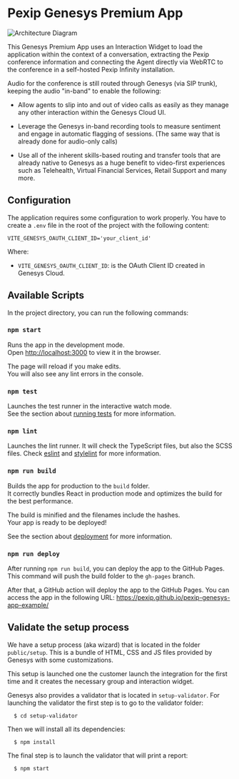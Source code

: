 # Pexip Genesys Premium App

![Architecture Diagram](docs/images/01-Architecture-Diagram.png)

This Genesys Premium App uses an Interaction Widget to load the application
within the context of a conversation, extracting the Pexip conference
information and connecting the Agent directly via WebRTC to the conference in a
self-hosted Pexip Infinity installation.

Audio for the conference is still routed through Genesys (via SIP trunk),
keeping the audio "in-band" to enable the following:

- Allow agents to slip into and out of video calls as easily as they manage any
  other interaction within the Genesys Cloud UI.

- Leverage the Genesys in-band recording tools to measure sentiment and engage
  in automatic flagging of sessions. (The same way that is already done for
  audio-only calls)

- Use all of the inherent skills-based routing and transfer tools that are
  already native to Genesys as a huge benefit to video-first experiences such as
  Telehealth, Virtual Financial Services, Retail Support and many more.

## Configuration

The application requires some configuration to work properly. You have to create
a `.env` file in the root of the project with the following content:

    VITE_GENESYS_OAUTH_CLIENT_ID='your_client_id'

Where:

- `VITE_GENESYS_OAUTH_CLIENT_ID`: is the OAuth Client ID created in Genesys
  Cloud.

## Available Scripts

In the project directory, you can run the following commands:

### `npm start`

Runs the app in the development mode.\
Open [http://localhost:3000](http://localhost:3000) to view it in the browser.

The page will reload if you make edits.\
You will also see any lint errors in the console.

### `npm test`

Launches the test runner in the interactive watch mode.\
See the section about [running tests](https://facebook.github.io/create-react-app/docs/running-tests)
for more information.

### `npm lint`

Launches the lint runner. It will check the TypeScript files, but also the SCSS
files. Check [eslint](https://eslint.org/) and
[stylelint](https://stylelint.io/) for more information.

### `npm run build`

Builds the app for production to the `build` folder.\
It correctly bundles React in production mode and optimizes the build for the best
performance.

The build is minified and the filenames include the hashes.\
Your app is ready to be deployed!

See the section about
[deployment](https://facebook.github.io/create-react-app/docs/deployment) for
more information.

### `npm run deploy`

After running `npm run build`, you can deploy the app to the GitHub Pages. This
command will push the build folder to the `gh-pages` branch.

After that, a GitHub action will deploy the app to the GitHub Pages. You can
access the app in the following URL:
https://pexip.github.io/pexip-genesys-app-example/

## Validate the setup process

We have a setup process (aka wizard) that is located in the folder
`public/setup`. This is a bundle of HTML, CSS and JS files provided by Genesys
with some customizations.

This setup is launched one the customer launch the integration for the first
time and it creates the necessary group and interaction widget.

Genesys also provides a validator that is located in `setup-validator`. For
launching the validator the first step is to go to the validator folder:

      $ cd setup-validator

Then we will install all its dependencies:

      $ npm install

The final step is to launch the validator that will print a report:

      $ npm start

